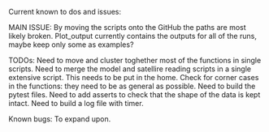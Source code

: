 Current known to dos and issues:

MAIN ISSUE:
By moving the scripts onto the GitHub the paths are most likely broken.
Plot_output currently contains the outputs for all of the runs, maybe keep only some as examples?

TODOs:
Need to move and cluster toghether most of the functions in single scripts.
Need to merge the model and satellire reading scripts in a single extensive script.
This needs to be put in the home.
Check for corner cases in the functions: they need to be as general as possible.
Need to build the pytest files.
Need to add asserts to check that the shape of the data is kept intact.
Need to build a log file with timer.

Known bugs:
To expand upon.
